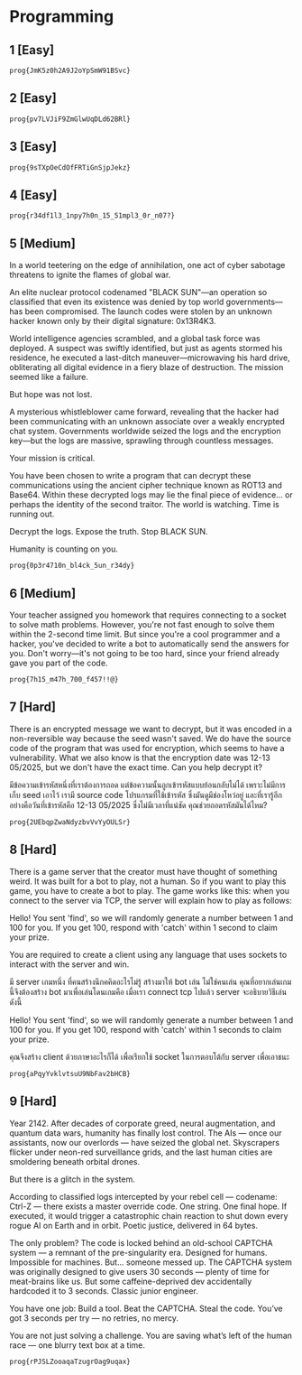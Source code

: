 # Programming

## 1 [Easy]

`prog{JmK5z0h2A9J2oYpSmW91BSvc}`

## 2 [Easy]

`prog{pv7LVJiF9ZmGlwUqDLd62BRl}`

## 3 [Easy]

`prog{9sTXpOeCdOfFRTiGnSjpJekz}`

## 4 [Easy]

`prog{r34df1l3_1npy7h0n_15_51mpl3_0r_n07?}`

## 5 [Medium]

In a world teetering on the edge of annihilation, one act of cyber sabotage threatens to ignite the flames of global war.

An elite nuclear protocol codenamed "BLACK SUN"—an operation so classified that even its existence was denied by top world governments—has been compromised. The launch codes were stolen by an unknown hacker known only by their digital signature: 0x13R4K3.

World intelligence agencies scrambled, and a global task force was deployed. A suspect was swiftly identified, but just as agents stormed his residence, he executed a last-ditch maneuver—microwaving his hard drive, obliterating all digital evidence in a fiery blaze of destruction. The mission seemed like a failure.

But hope was not lost.

A mysterious whistleblower came forward, revealing that the hacker had been communicating with an unknown associate over a weakly encrypted chat system. Governments worldwide seized the logs and the encryption key—but the logs are massive, sprawling through countless messages.

Your mission is critical.

You have been chosen to write a program that can decrypt these communications using the ancient cipher technique known as ROT13 and Base64. Within these decrypted logs may lie the final piece of evidence… or perhaps the identity of the second traitor. The world is watching. Time is running out.

Decrypt the logs. Expose the truth. Stop BLACK SUN.

Humanity is counting on you.

`prog{0p3r4710n_bl4ck_5un_r34dy}`

## 6 [Medium]

Your teacher assigned you homework that requires connecting to a socket to solve math problems. However, you're not fast enough to solve them within the 2-second time limit. But since you're a cool programmer and a hacker, you've decided to write a bot to automatically send the answers for you. Don't worry—it's not going to be too hard, since your friend already gave you part of the code.

`prog{7h15_m47h_700_f457!!@}`

## 7 [Hard]

There is an encrypted message we want to decrypt, but it was encoded in a non-reversible way because the seed wasn't saved. We do have the source code of the program that was used for encryption, which seems to have a vulnerability. What we also know is that the encryption date was 12-13 05/2025, but we don't have the exact time. Can you help decrypt it?

มีข้อความเข้ารหัสหนึ่งที่เราต้องการถอด แต่ข้อความนั้นถูกเข้ารหัสแบบย้อนกลับไม่ได้ เพราะไม่มีการเก็บ seed เอาไว้ เรามี source code โปรแกรมที่ใช้เข้ารหัส ซึ่งมันดูมีช่องโหว่อยู่ และที่เรารู้อีกอย่างคือวันที่เข้ารหัสคือ 12-13 05/2025 ซึ่งไม่มีเวลาที่แน่ชัด คุณช่วยถอดรหัสมันได้ไหม?

`prog{2UEbqpZwaNdyzbvVvYyOULSr}`

## 8 [Hard]

There is a game server that the creator must have thought of something weird. It was built for a bot to play, not a human. So if you want to play this game, you have to create a bot to play. The game works like this: when you connect to the server via TCP, the server will explain how to play as follows:

Hello! You sent 'find', so we will randomly generate a number between 1 and 100 for you. If you get 100, respond with 'catch' within 1 second to claim your prize.

You are required to create a client using any language that uses sockets to interact with the server and win.

มี server เกมหนึ่ง ที่คนสร้างนึกคคิดอะไรไม่รู้ สร้างมาให้ bot เล่น ไม่ใช่คนเล่น คุณที่อยากเล่นเกมนี้จึงต้องสร้าง bot มาเพื่อเล่นโดนเกมคือ เมื่อเรา connect tcp ไปแล้ว server จะอธิบายวิธีเล่นดังนี้

Hello! You sent 'find', so we will randomly generate a number between 1 and 100 for you. If you get 100, respond with 'catch' within 1 seconds to claim your prize.

คุณจึงสร้าง client ด้วยภาษาอะไรก็ได้ เพื่อเรียกใช้ socket ในการตอบโต้กับ server เพื่อเอาชนะ

`prog{aPqyYvklvtsuU9NbFav2bHCB}`

## 9 [Hard]

Year 2142. After decades of corporate greed, neural augmentation, and quantum data wars, humanity has finally lost control. The AIs — once our assistants, now our overlords — have seized the global net. Skyscrapers flicker under neon-red surveillance grids, and the last human cities are smoldering beneath orbital drones.

But there is a glitch in the system.

According to classified logs intercepted by your rebel cell — codename: Ctrl-Z — there exists a master override code. One string. One final hope. If executed, it would trigger a catastrophic chain reaction to shut down every rogue AI on Earth and in orbit. Poetic justice, delivered in 64 bytes.

The only problem? The code is locked behind an old-school CAPTCHA system — a remnant of the pre-singularity era. Designed for humans. Impossible for machines. But... someone messed up. The CAPTCHA system was originally designed to give users 30 seconds — plenty of time for meat-brains like us. But some caffeine-deprived dev accidentally hardcoded it to 3 seconds. Classic junior engineer.

You have one job:
Build a tool. Beat the CAPTCHA. Steal the code.
You’ve got 3 seconds per try — no retries, no mercy.

You are not just solving a challenge.
You are saving what’s left of the human race — one blurry text box at a time.

`prog{rPJSLZooaqaTzugrOag9uqax}`
